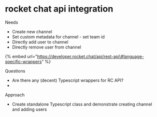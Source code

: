 # rocket chat api integration

Needs

* Create new channel
* Set custom metadata for channel - set team id
* Directly add user to channel
* Directly remove user from channel

{% embed url="https://developer.rocket.chat/api/rest-api\#language-specific-wrappers" %}

Questions

* Are there any \(decent\) Typescript wrappers for RC API?
* 
Approach

* Create standalone Typescript class and demonstrate creating channel and adding users


